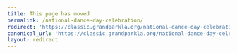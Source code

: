 ```yaml
---
title: This page has moved
permalink: /national-dance-day-celebration/
redirect: 'https://classic.grandparkla.org/national-dance-day-celebration/'
canonical_url: 'https://classic.grandparkla.org/national-dance-day-celebration/'
layout: redirect
---
```

